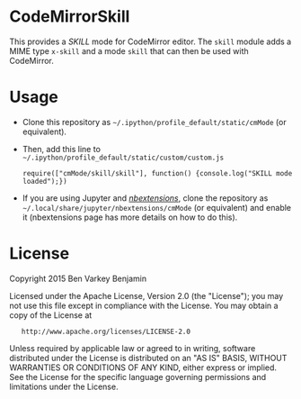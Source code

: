 # CodeMirrorSkill

This provides a *SKILL* mode for CodeMirror editor.
The `skill` module adds a MIME type `x-skill` and a mode `skill` that can then be used with CodeMirror.

# Usage
* Clone this repository as `~/.ipython/profile_default/static/cmMode` (or equivalent).
* Then, add this line to `~/.ipython/profile_default/static/custom/custom.js`
  
  `require(["cmMode/skill/skill"], function() {console.log("SKILL mode loaded");})`

* If you are using Jupyter and 
  [*nbextensions*](https://github.com/ipython-contrib/IPython-notebook-extensions),
  clone the repository as `~/.local/share/jupyter/nbextensions/cmMode` (or
  equivalent) and enable it (nbextensions page has more details on how to do this).

# License
   Copyright 2015 Ben Varkey Benjamin

   Licensed under the Apache License, Version 2.0 (the "License");
   you may not use this file except in compliance with the License.
   You may obtain a copy of the License at

       http://www.apache.org/licenses/LICENSE-2.0

   Unless required by applicable law or agreed to in writing, software
   distributed under the License is distributed on an "AS IS" BASIS,
   WITHOUT WARRANTIES OR CONDITIONS OF ANY KIND, either express or implied.
   See the License for the specific language governing permissions and
   limitations under the License.
